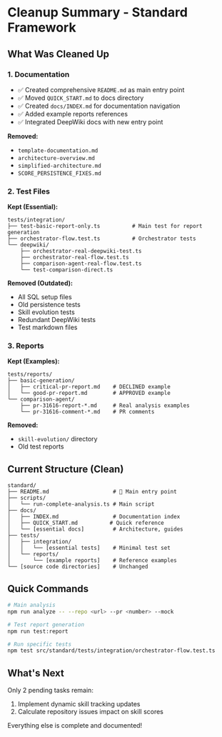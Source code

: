 # Cleanup Summary - Standard Framework

## What Was Cleaned Up

### 1. Documentation
- ✅ Created comprehensive `README.md` as main entry point
- ✅ Moved `QUICK_START.md` to docs directory
- ✅ Created `docs/INDEX.md` for documentation navigation
- ✅ Added example reports references
- ✅ Integrated DeepWiki docs with new entry point

**Removed:**
- `template-documentation.md`
- `architecture-overview.md`
- `simplified-architecture.md`
- `SCORE_PERSISTENCE_FIXES.md`

### 2. Test Files

**Kept (Essential):**
```
tests/integration/
├── test-basic-report-only.ts          # Main test for report generation
├── orchestrator-flow.test.ts          # Orchestrator tests
└── deepwiki/
    ├── orchestrator-real-deepwiki-test.ts
    ├── orchestrator-real-flow.test.ts
    ├── comparison-agent-real-flow.test.ts
    └── test-comparison-direct.ts
```

**Removed (Outdated):**
- All SQL setup files
- Old persistence tests
- Skill evolution tests
- Redundant DeepWiki tests
- Test markdown files

### 3. Reports

**Kept (Examples):**
```
tests/reports/
├── basic-generation/
│   ├── critical-pr-report.md    # DECLINED example
│   └── good-pr-report.md        # APPROVED example
└── comparison-agent/
    ├── pr-31616-report-*.md     # Real analysis examples
    └── pr-31616-comment-*.md    # PR comments
```

**Removed:**
- `skill-evolution/` directory
- Old test reports

## Current Structure (Clean)

```
standard/
├── README.md                    # 🎯 Main entry point
├── scripts/
│   └── run-complete-analysis.ts # Main script
├── docs/
│   ├── INDEX.md                 # Documentation index
│   ├── QUICK_START.md          # Quick reference
│   └── [essential docs]         # Architecture, guides
├── tests/
│   ├── integration/
│   │   └── [essential tests]    # Minimal test set
│   └── reports/
│       └── [example reports]    # Reference examples
└── [source code directories]    # Unchanged
```

## Quick Commands

```bash
# Main analysis
npm run analyze -- --repo <url> --pr <number> --mock

# Test report generation
npm run test:report

# Run specific tests
npm test src/standard/tests/integration/orchestrator-flow.test.ts
```

## What's Next

Only 2 pending tasks remain:
1. Implement dynamic skill tracking updates
2. Calculate repository issues impact on skill scores

Everything else is complete and documented!